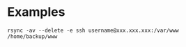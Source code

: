 
Examples
=======

```
rsync -av --delete -e ssh username@xxx.xxx.xxx:/var/www /home/backup/www
```
